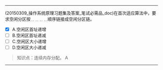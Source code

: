 ---
(20150309_操作系统原理习题集及答案_笔试必需品_doc)在首次适应算法中，要求空闲分区按﹎﹎﹎﹎顺序链接成空闲分区链。
- [x] A.空闲区首址递增 
- [ ] B.空闲区首址递减 
- [ ] C.空闲区大小递增 
- [ ] D.空闲区大小递减

> 知识点：连续内存分配。
> A

---